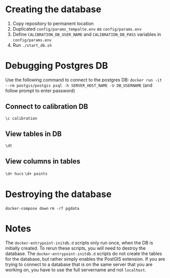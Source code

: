 # Creating the database

1. Copy repository to permanent location
2. Duplicated `config/params_tempalte.env` as `config/params.env`
3. Define `CALIBRATION_DB_USER_NAME` and `CALIBRATION_DB_PASS` variables in `config/params.env`
4. Run `./start_db.sh`

# Debugging Postgres DB

Use the following command to connect to the postgres DB:
`docker run -it --rm postgis/postgis psql -h SERVER_HOST_NAME -U DB_USERNAME` (and follow prompt to enter password)

## Connect to calibration DB

`\c calibration`

## View tables in DB

`\dt`

## View columns in tables

`\d+ hucs`
`\d+ points`

# Destroying the database

`docker-compose down`
`rm -rf pgdata`

# Notes

The `docker-entrypoint-initdb.d` scripts only run once, when the DB is initially created. To rerun these scripts, you will need to destroy the database.
The `docker-entrypoint-initdb.d` scripts do not create the tables for the database, but rather simply enables the PostGIS extension.
If you are trying to connect to a database that is on the same server that you are working on, you have to use the full servername and not `localhost`.
